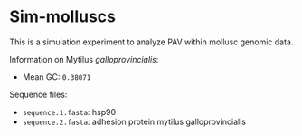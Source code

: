 # Sim-molluscs

This is a simulation experiment to analyze PAV within mollusc genomic data.


Information on Mytilus *galloprovincialis*:
- Mean GC: `0.38071`

Sequence files:
- `sequence.1.fasta`: hsp90
- `sequence.2.fasta`: adhesion protein mytilus galloprovincialis
